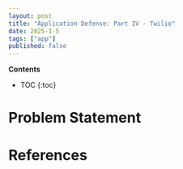 ```yaml
---
layout: post
title: "Application Defense: Part IV - Twilio"
date: 2025-1-5
tags: ["app"]
published: false
---
```


**Contents**
* TOC
{:toc}

# Problem Statement





# References

[^1]: []()